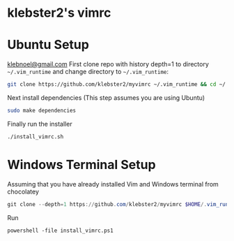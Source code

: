 # klebster2's vimrc

Ubuntu Setup
============
klebnoel@gmail.com
First clone repo with history depth=1 to directory `~/.vim_runtime` and change directory to `~/.vim_runtime`:

```bash
git clone https://github.com/klebster2/myvimrc ~/.vim_runtime && cd ~/.vim_runtime
```

Next install dependencies (This step assumes you are using Ubuntu)

```bash
sudo make dependencies
```

Finally run the installer

``` bash
./install_vimrc.sh
```

Windows Terminal Setup
======================

Assuming that you have already installed Vim and Windows terminal from chocolatey
```powershell
git clone --depth=1 https://github.com/klebster2/myvimrc $HOME/.vim_runtime; cd $HOME/.vim_runtime
```

Run
```
powershell -file install_vimrc.ps1
```


